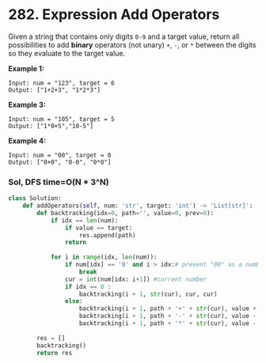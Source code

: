 # 282. Expression Add Operators

Given a string that contains only digits `0-9` and a target value, return all possibilities to add **binary** operators \(not unary\) `+`, `-`, or `*` between the digits so they evaluate to the target value.

**Example 1:**

```text
Input: num = "123", target = 6
Output: ["1+2+3", "1*2*3"] 
```

**Example 3:**

```text
Input: num = "105", target = 5
Output: ["1*0+5","10-5"]
```

**Example 4:**

```text
Input: num = "00", target = 0
Output: ["0+0", "0-0", "0*0"]
```

### Sol, DFS time=O\(N \* 3^N\)

```python
class Solution:
    def addOperators(self, num: 'str', target: 'int') -> 'List[str]':
        def backtracking(idx=0, path='', value=0, prev=0):            
            if idx == len(num): 
                if value == target:
                    res.append(path)
                return  
                         
            for i in range(idx, len(num)):
                if num[idx] == '0' and i > idx:# prevent "00" as a number
                    break
                cur = int(num[idx: i+1]) #current number            
                if idx == 0 :
                    backtracking(i + 1, str(cur), cur, cur)
                else:
                    backtracking(i + 1, path + '+' + str(cur), value + cur, cur)
                    backtracking(i + 1, path + '-' + str(cur), value - cur, -cur)
                    backtracking(i + 1, path + '*' + str(cur), value - prev + prev*cur, prev*cur)
        
        res = []
        backtracking()   
        return res
```

